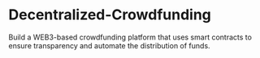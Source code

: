 # Decentralized-Crowdfunding
Build a WEB3-based crowdfunding platform that uses smart contracts to ensure transparency and automate the distribution of funds.
